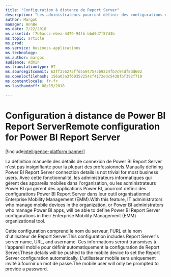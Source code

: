 ```yaml
---
title: "Configuration à distance de Report Server"
description: "Les administrateurs pourront définir des configurations de Power BI Report Server dans leur outil organisationnel Enterprise Mobility Management (EMM)."
author: MargoC
manager: AnnBe
ms.date: 7/22/2018
ms.assetid: f7b6accc-ebea-4479-94fb-bbd5d7f57d3b
ms.topic: article
ms.prod: 
ms.service: business-applications
ms.technology: 
ms.author: margoc
audience: Admin
ms.translationtype: HT
ms.sourcegitcommit: 62ff356275ffd55047573b9224fb7c94df8dd602
ms.openlocfilehash: 156a03a3f60352254cf4172edc5438fbf392f710
ms.contentlocale: fr-fr
ms.lasthandoff: 08/15/2018

---
```

# <a name="remote-configuration-for-power-bi-report-server"></a><span data-ttu-id="1fd55-103">Configuration à distance de Power BI Report Server</span><span class="sxs-lookup"><span data-stu-id="1fd55-103">Remote configuration for Power BI Report Server</span></span>

[!include[intelligence-platform banner](../../includes/intelligence-platform.md)]




<span data-ttu-id="1fd55-104">La définition manuelle des détails de connexion de Power BI Report Server n'est pas insignifiante pour la plupart des professionnels.</span><span class="sxs-lookup"><span data-stu-id="1fd55-104">Manually defining Power BI Report Server connection details is not trivial for most business users.</span></span> <span data-ttu-id="1fd55-105">Avec cette fonctionnalité, les administrateurs informatiques qui gèrent des appareils mobiles dans l'organisation, ou les administrateurs Power BI qui gèrent des applications Power BI, pourront définir des configurations Power BI Report Server dans leur outil organisationnel Enterprise Mobility Management (EMM).</span><span class="sxs-lookup"><span data-stu-id="1fd55-105">With this feature, IT administrators who manage mobile devices in the organization, or Power BI administrators who manage Power BI apps, will be able to define Power BI Report Server configurations in their Enterprise Mobility Management (EMM) organizational tool.</span></span> 

<span data-ttu-id="1fd55-106">Cette configuration comprend le nom du serveur, l'URL et le nom d'utilisateur de Report Server.</span><span class="sxs-lookup"><span data-stu-id="1fd55-106">This configuration includes Report Server's server name, URL, and username.</span></span> <span data-ttu-id="1fd55-107">Ces informations seront transmises à l'appareil mobile pour définir automatiquement la configuration de Report Server.</span><span class="sxs-lookup"><span data-stu-id="1fd55-107">These details will be pushed to the mobile device to set the Report Server configuration automatically.</span></span> <span data-ttu-id="1fd55-108">L'utilisateur mobile sera uniquement invité à fournir un mot de passe.</span><span class="sxs-lookup"><span data-stu-id="1fd55-108">The mobile user will only be prompted to provide a password.</span></span>

